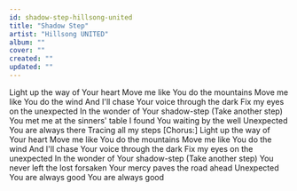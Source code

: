 ```yaml
---
id: shadow-step-hillsong-united
title: "Shadow Step"
artist: "Hillsong UNITED"
album: ""
cover: ""
created: ""
updated: ""
---
```


Light up the way of Your heart
Move me like You do the mountains
Move me like You do the wind
And I'll chase Your voice through the dark
Fix my eyes on the unexpected
In the wonder of Your shadow-step
(Take another step)
You met me at the sinners' table
I found You waiting by the well
Unexpected
You are always there
Tracing all my steps
[Chorus:]
Light up the way of Your heart
Move me like You do the mountains
Move me like You do the wind
And I'll chase Your voice through the dark
Fix my eyes on the unexpected
In the wonder of Your shadow-step
(Take another step)
You never left the lost forsaken
Your mercy paves the road ahead
Unexpected
You are always good
You are always good